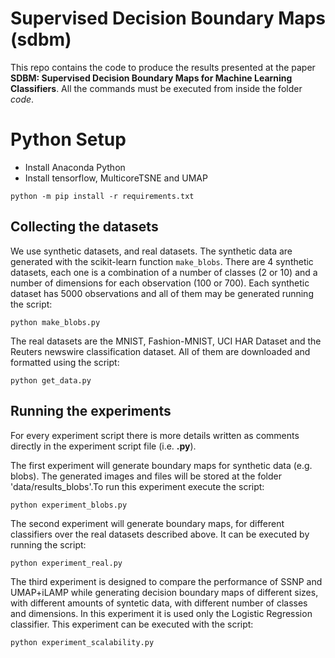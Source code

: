 # Supervised Decision Boundary Maps (sdbm)

This repo contains the code to produce the results presented at the paper **SDBM: Supervised Decision Boundary Maps for Machine Learning
Classifiers**. All the commands must be executed from inside the folder *code*.

# Python Setup

- Install Anaconda Python
- Install tensorflow, MulticoreTSNE and UMAP

```
python -m pip install -r requirements.txt
```

## Collecting the datasets

We use synthetic datasets, and real datasets. The synthetic data are generated with the scikit-learn function `make_blobs`. There are 4 synthetic datasets, each one is a combination of a number of classes (2 or 10) and a number of dimensions for each observation (100 or 700). Each synthetic dataset has 5000 observations and all of them may be generated running the script:

```
python make_blobs.py
```

The real datasets are the MNIST, Fashion-MNIST, UCI HAR Dataset and the Reuters newswire classification dataset. All of them are downloaded and formatted using the script:

```
python get_data.py
```

## Running the experiments

For every experiment script there is more details written as comments directly in the experiment script file (i.e. **.py**).

The first experiment will generate boundary maps for synthetic data (e.g. blobs). The generated images and files will be stored at the folder 'data/results_blobs'.To run this experiment execute the script:

```
python experiment_blobs.py
```

The second experiment will generate boundary maps, for different classifiers over the real datasets described above. It can be executed by running the script:

```
python experiment_real.py
```

The third experiment is designed to compare the performance of SSNP and UMAP+iLAMP while generating
decision boundary maps of different sizes, with different amounts of syntetic data, with 
different number of classes and dimensions. In this experiment it is used only the Logistic Regression
classifier. This experiment can be executed with the script:

```
python experiment_scalability.py
```
